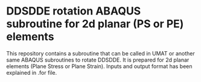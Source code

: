 # DDSDDE rotation ABAQUS subroutine for 2d planar (PS or PE) elements

This repository contains a subroutine that can be called in UMAT or another same ABAQUS subroutines to rotate DDSDDE.
It is prepared for 2d planar elements (Plane Stress or Plane Strain).
Inputs and output format has been explained in .for file.
